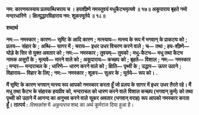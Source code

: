 **नम: कारणमत्स्याय प्रलयाब्धिचराय च ।** **हयशीष्र्णे नमस्तुवयं मधुकैटभमृत्यवे ॥ १७॥** **अकूपाराय बृहते नमो मन्दरधारिणे ।** **क्षित्युद्धारविहाराय नम: शूकरमूर्तये ॥ १८॥** 

**शब्दार्थ** 

**नम:—** **नमस्कार** **; कारण—** **सृष्टि के आदि कारण** **; मत्स्याय—** **मत्स्य के रूप में भगवान् के प्राकट्य को** **; प्रलय—** **संहार के** **;** **अब्धि—** **सागर में** **; चराय—** **इधर उधर विचरण करने वाले** **; च—** **तथा** **; हय-शीष्र्णे—** **घोड़े के सिर से युक्त अवतार को** **; नम:—** **नमस्कार** **; तुवयम्—** **तुमको** **; मधु-कैटभ—** **मधु तथा कैटभ नामक असुरों के** **; मृत्यवे—** **मारने वाले को** **; अकूपाराय—** **कच्छप** **को** **; बृहते—** **विशाल** **; नम:—** **नमस्कार** **; मन्दर—** **मन्दराचल के** **; धारिणे—** **धारण करने वाले को** **; क्षिति—** **पृथ्वी के** **; उद्धार—** **ऊपर उठाने** **; विहाराय—** **विहार के लिए** **; नम:—** **नमस्कार** **; शूकर—** **सुअर के** **; मूर्तये—** **रूप को।** **.** 

**मैं सृष्टि के कारण भगवान् मत्स्य रूप आपको नमस्कार करता हूँ जो प्रलय के सागर में इधर** **उधर तैरते रहे। मैं मधु तथा कैटभ के संहारक हयग्रीव को, मन्दराचल को धारण करने वाले** **विशाल कच्छप (भगवान् कूर्म) को तथा पृथ्वी को उठाने में आनन्द का अनुभव करने वाले** **सूकर अवतार (भगवान् वराह) रूप आपको नमस्कार करता हूँ।** **तात्पर्य :** *विश्वकोश* में *अकूपाराय* शब्द का अर्थ कूर्मराज दिया हुआ है।  
